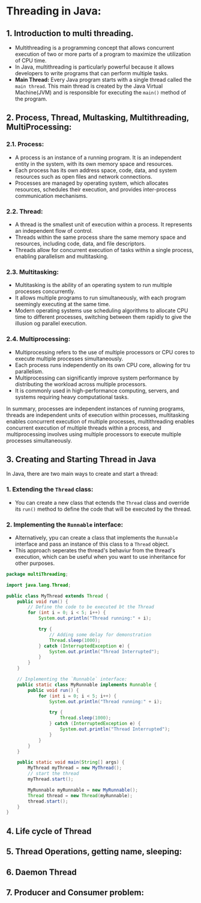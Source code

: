 # Threading in Java:

## 1. Introduction to multi threading.
- Multithreading is a programming concept that allows concurrent execution of two or more parts of a program to maximize the utilization of CPU time.
- In Java, multithreading is particularly powerful because it allows developers to write programs that can perform multiple tasks.
- **Main Thread:** Every Java program starts with a single thread called the `main thread`. This main thread is created by the Java Virtual Machine(JVM) and is responsible for executing the `main()` method of the program.

## 2. Process, Thread, Multasking, Multithreading, MultiProcessing:

### 2.1. Process:
- A process is an instance of a running program. It is an independent entity in the system, with its own memory space and resources.
- Each process has its own address space, code, data, and system resources such as open files and network connections.
- Processes are managed by operating system, which allocates resources, schedules their execution, and provides inter-process communication mechanisms.

### 2.2. Thread:
- A thread is the smallest unit of execution within a process. It represents an independent flow of control.
- Threads within the same process share the same memory space and resources, including code, data, and file descriptors.
- Threads allow for concurrent execution of tasks within a single process, enabling parallelism and multitasking.

### 2.3. Multitasking:
- Multitasking is the ability of an operating system to run multiple processes concurrently.
- It allows multiple programs to run simultaneously, with each program seemingly executing at the same time.
- Modern operating systems use scheduling algorithms to allocate CPU time to different processes, switching between them rapidly to give the illusion og parallel execution.

### 2.4. Multiprocessing:
- Multiprocessing refers to the use of multiple processors or CPU cores to execute multiple processes simultaneously.
- Each process runs independently on its own CPU core, allowing for tru parallelism.
- Multiprocessing can significantly improve system performance by distributing the workload across multiple processors.
- It is commonly used in high-performance computing, servers, and systems requiring heavy computational tasks.

In summary, processes are independent instances of running programs, threads are independent units of execution within processes, multitasking enables concurrent execution of multiple processes, multithreading enables concurrent execution of multiple threads within a process, and multiprocessing involves using multiple processors to execute multiple processes simultaneously.

## 3. Creating and Starting Thread in Java
In Java, there are two main ways to create and start a thread:

### 1. Extending the `Thread` class:
- You can create a new class that ectends the `Thread` class and override its `run()` method to define the code that will be executed by the thread.

### 2. Implementing the `Runnable` interface:
- Alternatively, ypu can create a class that implements the `Runnable` interface and pass an instance of this class to a `Thread` object.
- This approach seperates the thread's behaviur from the thread's execution, which can be useful when you want to use inheritance for other purposes.

```java
package multiThreading;

import java.lang.Thread;

public class MyThread extends Thread {
    public void run() {
        // Define the code to be executed bt the Thread
        for (int i = 0; i < 5; i++) {
            System.out.println("Thread running:" + i);

            try {
                // Adding some delay for demonstration
                Thread.sleep(1000);
            } catch (InterruptedException e) {
                System.out.println("Thread Interrupted");
            }
        }
    }

    // Inplementing the `Runnable` interface:
    public static class MyRunnable implements Runnable {
        public void run() {
            for (int i = 0; i < 5; i++) {
                System.out.println("Thread running:" + i);

                try {
                    Thread.sleep(1000);
                } catch (InterruptedException e) {
                    System.out.println("Thread Interrupted");
                }
            }
        }
    }

    public static void main(String[] args) {
        MyThread myThread = new MyThread();
        // start the thread
        myThread.start();

        MyRunnable myRunnable = new MyRunnable();
        Thread thread = new Thread(myRunnable);
        thread.start();
    }
}
```

## 4. Life cycle of Thread
## 5. Thread Operations, getting name, sleeping:
## 6. Daemon Thread
## 7. Producer and Consumer problem:    